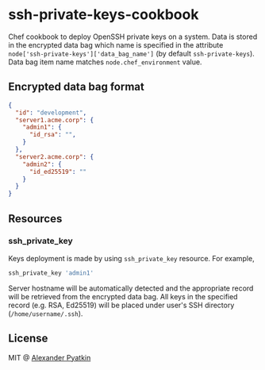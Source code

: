 # ssh-private-keys-cookbook
Chef cookbook to deploy OpenSSH private keys on a system. Data is stored in the encrypted data bag which name is specified in the attribute `node['ssh-private-keys']['data_bag_name']` (by default `ssh-private-keys`). Data bag item name matches `node.chef_environment` value.

## Encrypted data bag format

``` json
{
  "id": "development",
  "server1.acme.corp": {
    "admin1": {
      "id_rsa": "",
    }
  },
  "server2.acme.corp": {
    "admin2": {
      "id_ed25519": ""
    }
  }
}
```

## Resources

### ssh_private_key

Keys deployment is made by using `ssh_private_key` resource. For example,

``` ruby
ssh_private_key 'admin1'
```

Server hostname will be automatically detected and the appropriate record will be retrieved from the encrypted data bag. All keys in the specified record (e.g. RSA, Ed25519) will be placed under user's SSH directory (`/home/username/.ssh`).

## License
MIT @ [Alexander Pyatkin](https://github.com/aspyatkin)
